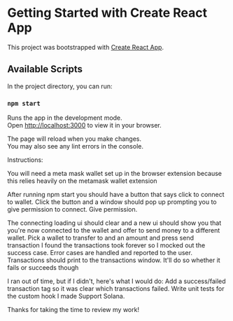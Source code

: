 # Getting Started with Create React App

This project was bootstrapped with [Create React App](https://github.com/facebook/create-react-app).

## Available Scripts

In the project directory, you can run:

### `npm start`

Runs the app in the development mode.\
Open [http://localhost:3000](http://localhost:3000) to view it in your browser.

The page will reload when you make changes.\
You may also see any lint errors in the console.


Instructions:

You will need a meta mask wallet set up in the browser extension because this relies heavily on the metamask wallet extension

After running npm start you should have a button that says click to connect to wallet.  Click the button and a window should pop up prompting you to give permission to connect.  Give permission.

The connecting loading ui should clear and a new ui should show you that you're now connected to the wallet and offer to send money to a different wallet.
Pick a wallet to transfer to and an amount and press send transaction
I found the transactions took forever so I mocked out the success case.  Error cases are handled and reported to the user.
Transactions should print to the transactions window.  It'll do so whether it fails or succeeds though

I ran out of time, but if I didn't, here's what I would do:
Add a success/failed transaction tag so it was clear which transactions failed.
Write unit tests for the custom hook I made
Support Solana.

Thanks for taking the time to review my work!
